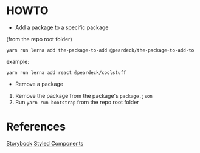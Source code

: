 
# HOWTO

* Add a package to a specific package

(from the repo root folder)

`yarn run lerna add the-package-to-add @peardeck/the-package-to-add-to`

example:

`yarn run lerna add react @peardeck/coolstuff`


* Remove a package

1. Remove the package from the package's `package.json`
2. Run `yarn run bootstrap` from the repo root folder


# References

[Storybook](https://storybook.js.org)
[Styled Components](https://www.styled-components.com)
